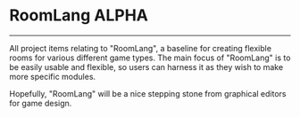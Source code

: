 # RoomLang ALPHA
--------------------------------
All project items relating to "RoomLang", a baseline for creating flexible rooms for various different game types. The main focus of "RoomLang" is to be easily usable and flexible, so users can harness it as they wish to make more specific modules.

Hopefully, "RoomLang" will be a nice stepping stone from graphical editors for game design.

